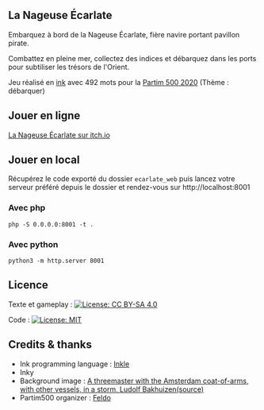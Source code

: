 ## La Nageuse Écarlate

Embarquez à bord de la Nageuse Écarlate, fière navire portant pavillon pirate.

Combattez en pleine mer, collectez des indices et débarquez dans les ports pour subtiliser les trésors de l'Orient.

Jeu réalisé en [ink](https://www.inklestudios.com/ink/) avec 492 mots pour la [Partim 500 2020](https://itch.io/jam/fr-partim-500-an-2020)  (Thème : débarquer)


## Jouer en ligne

[La Nageuse Écarlate sur itch.io](https://smwhr.itch.io/nageuse-ecarlate)


## Jouer en local

Récupérez le code exporté du dossier `ecarlate_web` puis lancez votre serveur préféré depuis le dossier et rendez-vous sur http://localhost:8001

### Avec php
```
php -S 0.0.0.0:8001 -t .
```

### Avec python
```
python3 -m http.server 8001
```

## Licence 
Texte et gameplay :
[![License: CC BY-SA 4.0](https://img.shields.io/badge/License-CC%20BY--SA%204.0-lightgrey.svg)](https://creativecommons.org/licenses/by-sa/4.0/)

Code :
[![License: MIT](https://img.shields.io/badge/License-MIT-yellow.svg)](https://opensource.org/licenses/MIT)


## Credits & thanks

* Ink programming language : [Inkle](https://www.inklestudios.com/ink/)
* Inky 
* Background image : [A threemaster with the Amsterdam coat-of-arms, with other vessels, in a storm, Ludolf Bakhuizen](https://commons.wikimedia.org/wiki/File:Ludolf_Bakhuizen_-_A_threemaster_with_the_Amsterdam_coat-of-arms,_with_other_vessels,_in_a_storm.jpg)[(source)](https://www.christies.com/lot/lot-ludolf-backhuysen-emden-1630-1708-amsterdam-a-5063435/)
* Partim500 organizer : [Feldo](https://feldo.itch.io/)